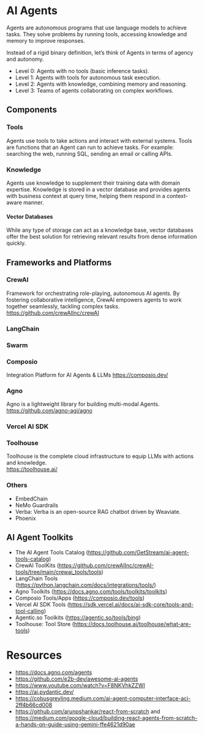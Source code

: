 # AI Agents
Agents are autonomous programs that use language models to achieve tasks. They solve problems by running tools, accessing knowledge and memory to improve responses.

Instead of a rigid binary definition, let’s think of Agents in terms of agency and autonomy.

- Level 0: Agents with no tools (basic inference tasks).
- Level 1: Agents with tools for autonomous task execution.
- Level 2: Agents with knowledge, combining memory and reasoning.
- Level 3: Teams of agents collaborating on complex workflows.


## Components

### Tools
Agents use tools to take actions and interact with external systems. Tools are functions that an Agent can run to achieve tasks. For example: searching the web, running SQL, sending an email or calling APIs.

### Knowledge
Agents use knowledge to supplement their training data with domain expertise. Knowledge is stored in a vector database and provides agents with business context at query time, helping them respond in a context-aware manner. 

#### Vector Databases
While any type of storage can act as a knowledge base, vector databases offer the best solution for retrieving relevant results from dense information quickly. 


## Frameworks and Platforms

### CrewAI
Framework for orchestrating role-playing, autonomous AI agents. By fostering collaborative intelligence, CrewAI empowers agents to work together seamlessly, tackling complex tasks.   
https://github.com/crewAIInc/crewAI

### LangChain

### Swarm

### Composio
Integration Platform for AI Agents & LLMs
https://composio.dev/

### Agno
Agno is a lightweight library for building multi-modal Agents.  
https://github.com/agno-agi/agno

### Vercel AI SDK

### Toolhouse
Toolhouse is the complete cloud infrastructure to equip LLMs with actions and knowledge.  
https://toolhouse.ai/

### Others
- EmbedChain
- NeMo Guardrails
- Verba: Verba is an open-source RAG chatbot driven by Weaviate. 
- Phoenix

## AI Agent Toolkits

- The AI Agent Tools Catalog (https://github.com/GetStream/ai-agent-tools-catalog)
- CrewAI ToolKits (https://github.com/crewAIInc/crewAI-tools/tree/main/crewai_tools/tools)
- LangChain Tools (https://python.langchain.com/docs/integrations/tools/)
- Agno Toolkits (https://docs.agno.com/tools/toolkits/toolkits)
- Composio Tools/Apps (https://composio.dev/tools)
- Vercel AI SDK Tools (https://sdk.vercel.ai/docs/ai-sdk-core/tools-and-tool-calling)
- Agentic.so Toolkits (https://agentic.so/tools/bing)
- Toolhouse: Tool Store (https://docs.toolhouse.ai/toolhouse/what-are-tools)

# Resources
- https://docs.agno.com/agents
- https://github.com/e2b-dev/awesome-ai-agents
- https://www.youtube.com/watch?v=F8NKVhkZZWI
- https://ai.pydantic.dev/
- https://cobusgreyling.medium.com/ai-agent-computer-interface-aci-2ff4b66cd008
- https://github.com/arunpshankar/react-from-scratch and https://medium.com/google-cloud/building-react-agents-from-scratch-a-hands-on-guide-using-gemini-ffe4621d90ae
